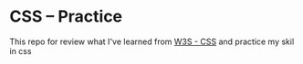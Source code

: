 # CSS – Practice

This repo for review what I've learned from [W3S - CSS](https://www.w3schools.com/css/default.asp)  and practice my skil in css
